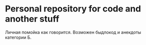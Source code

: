 # Personal repository for code and another stuff
Личная помойка как говорится.
Возможен быдлокод и анекдоты категории Б.
